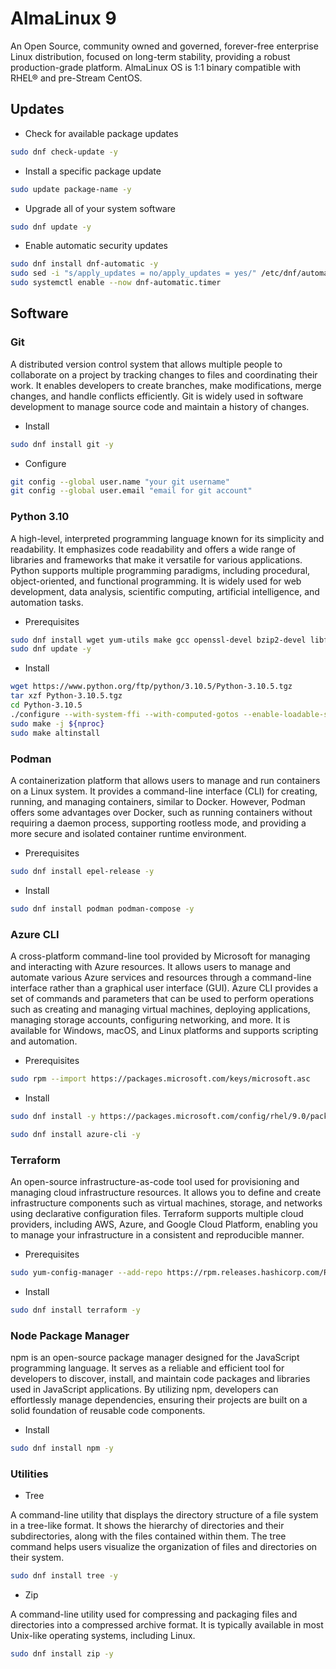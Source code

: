 # AlmaLinux 9

An Open Source, community owned and governed, forever-free enterprise Linux distribution, focused on long-term stability, providing a robust production-grade platform. AlmaLinux OS is 1:1 binary compatible with RHEL® and pre-Stream CentOS.

## Updates

- Check for available package updates
``` bash
sudo dnf check-update -y
```

- Install a specific package update
``` bash
sudo update package-name -y
```

- Upgrade all of your system software
``` bash
sudo dnf update -y
```

- Enable automatic security updates
``` bash
sudo dnf install dnf-automatic -y
sudo sed -i "s/apply_updates = no/apply_updates = yes/" /etc/dnf/automatic.conf
sudo systemctl enable --now dnf-automatic.timer
```

## Software

### Git

A distributed version control system that allows multiple people to collaborate on a project by tracking changes to files and coordinating their work. It enables developers to create branches, make modifications, merge changes, and handle conflicts efficiently. Git is widely used in software development to manage source code and maintain a history of changes.

- Install
``` bash
sudo dnf install git -y
```

- Configure
``` bash
git config --global user.name "your git username"
git config --global user.email "email for git account"
```
  
### Python 3.10
  
A high-level, interpreted programming language known for its simplicity and readability. It emphasizes code readability and offers a wide range of libraries and frameworks that make it versatile for various applications. Python supports multiple programming paradigms, including procedural, object-oriented, and functional programming. It is widely used for web development, data analysis, scientific computing, artificial intelligence, and automation tasks.

- Prerequisites
``` bash
sudo dnf install wget yum-utils make gcc openssl-devel bzip2-devel libffi-devel zlib-devel -y
sudo dnf update -y
```
  
- Install
``` bash
wget https://www.python.org/ftp/python/3.10.5/Python-3.10.5.tgz
tar xzf Python-3.10.5.tgz 
cd Python-3.10.5
./configure --with-system-ffi --with-computed-gotos --enable-loadable-sqlite-extensions 
sudo make -j ${nproc} 
sudo make altinstall 
```

### Podman

A containerization platform that allows users to manage and run containers on a Linux system. It provides a command-line interface (CLI) for creating, running, and managing containers, similar to Docker. However, Podman offers some advantages over Docker, such as running containers without requiring a daemon process, supporting rootless mode, and providing a more secure and isolated container runtime environment.

- Prerequisites 
``` bash
sudo dnf install epel-release -y
```

- Install
``` bash
sudo dnf install podman podman-compose -y
```

### Azure CLI

A cross-platform command-line tool provided by Microsoft for managing and interacting with Azure resources. It allows users to manage and automate various Azure services and resources through a command-line interface rather than a graphical user interface (GUI). Azure CLI provides a set of commands and parameters that can be used to perform operations such as creating and managing virtual machines, deploying applications, managing storage accounts, configuring networking, and more. It is available for Windows, macOS, and Linux platforms and supports scripting and automation.

- Prerequisites
``` bash
sudo rpm --import https://packages.microsoft.com/keys/microsoft.asc
```

- Install
``` bash
sudo dnf install -y https://packages.microsoft.com/config/rhel/9.0/packages-microsoft-prod.rpm -y

sudo dnf install azure-cli -y
```

### Terraform 

An open-source infrastructure-as-code tool used for provisioning and managing cloud infrastructure resources. It allows you to define and create infrastructure components such as virtual machines, storage, and networks using declarative configuration files. Terraform supports multiple cloud providers, including AWS, Azure, and Google Cloud Platform, enabling you to manage your infrastructure in a consistent and reproducible manner.

- Prerequisites
``` bash
sudo yum-config-manager --add-repo https://rpm.releases.hashicorp.com/RHEL/hashicorp.repo -y
```

- Install
``` bash
sudo dnf install terraform -y
```

### Node Package Manager

npm is an open-source package manager designed for the JavaScript programming language. It serves as a reliable and efficient tool for developers to discover, install, and maintain code packages and libraries used in JavaScript applications. By utilizing npm, developers can effortlessly manage dependencies, ensuring their projects are built on a solid foundation of reusable code components.

- Install
``` bash
sudo dnf install npm -y
```

### Utilities
  
- Tree

A command-line utility that displays the directory structure of a file system in a tree-like format. It shows the hierarchy of directories and their subdirectories, along with the files contained within them. The tree command helps users visualize the organization of files and directories on their system.

``` bash
sudo dnf install tree -y
```

- Zip

A command-line utility used for compressing and packaging files and directories into a compressed archive format. It is typically available in most Unix-like operating systems, including Linux.

``` bash
sudo dnf install zip -y
```